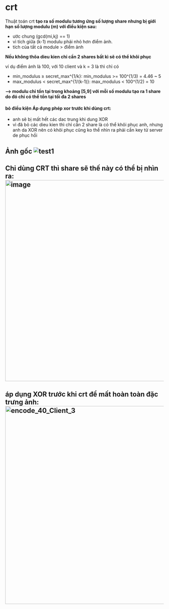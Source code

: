 # crt
Thuật toán crt
**tạo ra số modulu tương ứng số lượng share nhưng bị giới hạn số lượng modulu (m) với điều kiện sau:**
+ ước chung (gcd(mi,kj) == 1)
+ vì tích giữa (k-1) modulu phải nhỏ hơn điểm ảnh. 
+ tích của tất cả module > điểm ảnh

**Nếu không thõa dieu kien chỉ cần 2 shares bất kì sẽ có thể khôi phục**


ví dụ điểm ảnh là 100, với 10 client và k = 3 là thì chỉ có 
- min_modulus ≥ secret_max^{1/k}:  min_modulus >= 100^(1/3) = 4.46 ~ 5
- max_modulus < secret_max^{1/(k-1)}: max_modulus < 100^(1/2) = 10
  
**--> modulu chỉ tồn tại trong khoảng [5,9] với mỗi số modulu tạo ra 1 share do đó chỉ có thể tồn tại tối đa 2 shares** 

#### bỏ điều kiện Áp dụng phép xor trước khi dùng crt: 
- anh sẽ bị mất hết các dac trung khi dung XOR 
- vì đã bỏ các dieu kien thì chỉ cần 2 share là có thể khôi phục anh,  nhưng anh da XOR nên có khôi phục cũng ko thể nhìn ra phải cần key từ server de phục hồi

## Ảnh gốc ![test1](https://github.com/user-attachments/assets/0e6cce60-6c15-461f-96a1-6f423921ed39)
## Chỉ dùng CRT thì share sẽ thế này có thể bị nhìn ra: <img width="1201" height="640" alt="image" src="https://github.com/user-attachments/assets/d88da8b5-0b62-483c-8c30-042389ff01e6" />
## áp dụng XOR trước khi crt để mất hoàn toàn đặc trưng ảnh: <img width="1200" height="630" alt="encode_40_Client_3" src="https://github.com/user-attachments/assets/cd18cf07-7f12-43e2-80ca-abf8d9fdb24a" />

